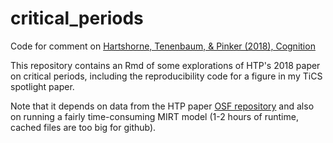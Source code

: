 # critical_periods

Code for comment on [Hartshorne, Tenenbaum, &amp; Pinker (2018), Cognition](https://www.sciencedirect.com/science/article/pii/S0010027718300994?via%3Dihub)

This repository contains an Rmd of some explorations of HTP's 2018 paper on critical periods, including the reproducibility code for a figure in my TiCS spotlight paper.

Note that it depends on data from the HTP paper [OSF repository](https://osf.io/pyb8s/) and also on running a fairly time-consuming MIRT model (1-2 hours of runtime, cached files are too big for github).
